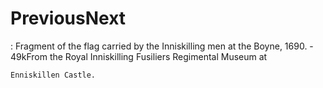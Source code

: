 # PreviousNext

: Fragment of the flag carried by the Inniskilling men at the Boyne, 1690.
    - 49kFrom the Royal Inniskilling Fusiliers Regimental Museum at
    
    Enniskillen Castle.